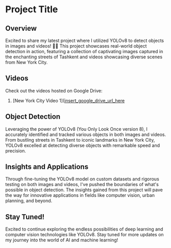 # Project Title

## Overview

Excited to share my latest project where I utilized YOLOv8 to detect objects in images and videos! 
📸🎥 This project showcases real-world object detection in action, featuring a collection of captivating images captured in the enchanting streets of Tashkent and videos showcasing diverse scenes from New York City. 

## Videos

Check out the videos hosted on Google Drive:

1. [New York City Video 1]([insert_google_drive_url_here](https://drive.google.com/drive/folders/1eX4OI9jQdEcQhcHhiKsVfMnKG7FOGIu5?usp=drive_link])


## Object Detection

Leveraging the power of YOLOv8 (You Only Look Once version 8), I accurately identified and tracked various objects in both images and videos. From bustling streets in Tashkent to iconic landmarks in New York City, YOLOv8 excelled at detecting diverse objects with remarkable speed and precision.

## Insights and Applications

Through fine-tuning the YOLOv8 model on custom datasets and rigorous testing on both images and videos, I've pushed the boundaries of what's possible in object detection. The insights gained from this project will pave the way for innovative applications in fields like computer vision, urban planning, and beyond.

## Stay Tuned!

Excited to continue exploring the endless possibilities of deep learning and computer vision technologies like YOLOv8. Stay tuned for more updates on my journey into the world of AI and machine learning!

